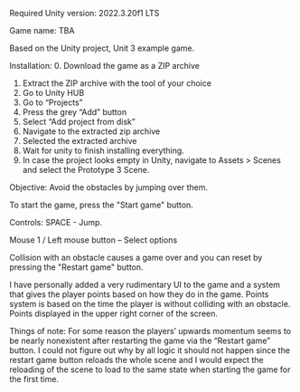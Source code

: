 Required Unity version: 2022.3.20f1 LTS

Game name: TBA

Based on the Unity project, Unit 3 example game.

Installation:
0.  Download the game as a ZIP archive 
1.	Extract the ZIP archive with the tool of your choice 
2.	Go to Unity HUB
3.	Go to “Projects”
4.	Press the grey “Add” button
5.	Select “Add project from disk”
6.	Navigate to the extracted zip archive
7.	Selected the extracted archive
8.	Wait for unity to finish installing everything.
9.	In case the project looks empty in Unity, navigate to Assets > Scenes 
and select the Prototype 3 Scene.

Objective: Avoid the obstacles by jumping over them.

To start the game, press the "Start game" button.

Controls:
SPACE - Jump.

Mouse 1 / Left mouse button – Select options

Collision with an obstacle causes a game over and you can reset by pressing the "Restart game" button.

I have personally added a very rudimentary UI to the game and a system that gives the player points based on how they do in the game.
Points system is based on the time the player is without colliding with an obstacle. Points displayed in the upper right corner of the screen.

Things of note: 
For some reason the players’ upwards momentum seems to be nearly nonexistent after restarting the game via the “Restart game” button. 
I could not figure out why by all logic it should not happen since the restart game button reloads the whole scene and I would expect the reloading of the scene to load to the same state when starting the game for the first time.

